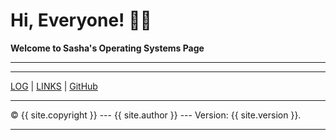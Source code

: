 # Hi, Everyone! 🤩🙌
**Welcome to Sasha's Operating Systems Page**

---
---


[LOG]({{site.baseurl}}{{site.myloglink}}) | [LINKS]({{site.baseurl}}/LINKS/) | [GitHub]({{site.githublink}})


<hr>
&copy; {{ site.copyright }} --- {{ site.author }} --- Version: {{ site.version }}.
<hr>

